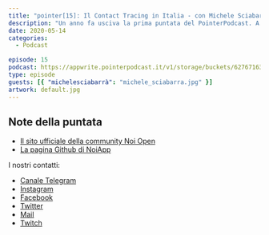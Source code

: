 ```yaml
---
title: "pointer[15]: Il Contact Tracing in Italia - con Michele Sciabarrà"
description: "Un anno fa usciva la prima puntata del PointerPodcast. A distanza di un anno molte cose sono cambiate, sia per noi sia per il resto del mondo. La pandemia che stiamo vivendo ci ha portato a parlare già nelle puntata 14 del Contact Tracing, oggi però abbiamo voluto dare una lettura differente a questo argomento. Proprio per questa ragione abbiamo deciso di intervistare Michele Sciabarrà, creatore della community NoiOpen con cui abbiamo parlato di Contact Tracing, di community, di open source e di Immuni."
date: 2020-05-14
categories:
  - Podcast

episode: 15
podcast: https://appwrite.pointerpodcast.it/v1/storage/buckets/627671639088838cd12f/files/f1e85e7f-e0f8-4813-b070-7099a8415c77/view?project=6276715aaae4d6008ec9
type: episode
guests: [{ "michelesciabarrà": "michele_sciabarra.jpg" }]
artwork: default.jpg
---
```


## Note della puntata

<!-- wp:list -->
<ul><li><a href="https://www.protetti.app/helpus">Il sito ufficiale della community Noi Open</a></li><li><a href="https://github.com/noiapp/">La pagina Github di NoiApp</a></li></ul>
<!-- /wp:list -->

I nostri contatti:

- [Canale Telegram](https://t.me/PointerPodcast)
- [Instagram](https://www.instagram.com/pointerpodcast/)
- [Facebook](https://www.facebook.com/pointerPodcast/)
- [Twitter](https://twitter.com/PointerPodcast)
- [Mail](info@pointerpodcast.it)
- [Twitch](https://www.twitch.tv/pointerpodcast)
